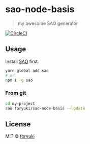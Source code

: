 # sao-node-basis

> my awesome SAO generator

[![CircleCI](https://circleci.com/gh/foryuki/sao-node-basis.svg?style=svg)](https://circleci.com/gh/foryuki/sao-node-basis)

## Usage

Install [SAO](https://github.com/saojs/sao) first.

```bash
yarn global add sao
# or
npm i -g sao
```

### From git

```bash
cd my-project
sao foryuki/sao-node-basis --update
```

## License

MIT &copy; [foryuki](github.com/foryuki)
